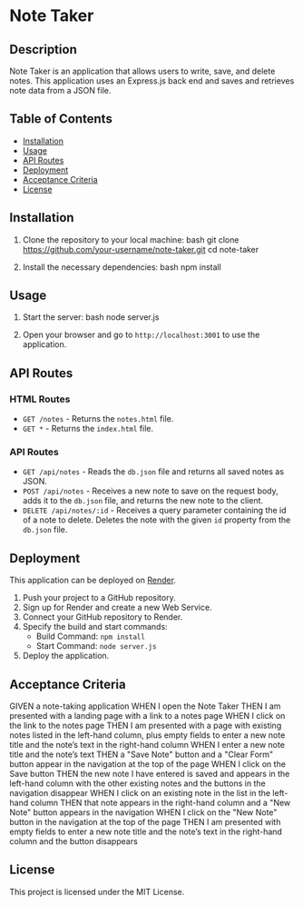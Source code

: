 # Note Taker

## Description

Note Taker is an application that allows users to write, save, and delete notes. This application uses an Express.js back end and saves and retrieves note data from a JSON file.

## Table of Contents

- [Installation](#installation)
- [Usage](#usage)
- [API Routes](#api-routes)
- [Deployment](#deployment)
- [Acceptance Criteria](#acceptance-criteria)
- [License](#license)

## Installation

1. Clone the repository to your local machine:
   bash
   git clone https://github.com/your-username/note-taker.git
   cd note-taker
   

2. Install the necessary dependencies:
   bash
   npm install
   

## Usage

1. Start the server:
   bash
   node server.js
   

2. Open your browser and go to `http://localhost:3001` to use the application.

## API Routes

### HTML Routes

- `GET /notes` - Returns the `notes.html` file.
- `GET *` - Returns the `index.html` file.

### API Routes

- `GET /api/notes` - Reads the `db.json` file and returns all saved notes as JSON.
- `POST /api/notes` - Receives a new note to save on the request body, adds it to the `db.json` file, and returns the new note to the client.
- `DELETE /api/notes/:id` - Receives a query parameter containing the id of a note to delete. Deletes the note with the given `id` property from the `db.json` file.

## Deployment

This application can be deployed on [Render](https://render.com/).

1. Push your project to a GitHub repository.
2. Sign up for Render and create a new Web Service.
3. Connect your GitHub repository to Render.
4. Specify the build and start commands:
   - Build Command: `npm install`
   - Start Command: `node server.js`
5. Deploy the application.

## Acceptance Criteria


GIVEN a note-taking application
WHEN I open the Note Taker
THEN I am presented with a landing page with a link to a notes page
WHEN I click on the link to the notes page
THEN I am presented with a page with existing notes listed in the left-hand column, plus empty fields to enter a new note title and the note’s text in the right-hand column
WHEN I enter a new note title and the note’s text
THEN a "Save Note" button and a "Clear Form" button appear in the navigation at the top of the page
WHEN I click on the Save button
THEN the new note I have entered is saved and appears in the left-hand column with the other existing notes and the buttons in the navigation disappear
WHEN I click on an existing note in the list in the left-hand column
THEN that note appears in the right-hand column and a "New Note" button appears in the navigation
WHEN I click on the "New Note" button in the navigation at the top of the page
THEN I am presented with empty fields to enter a new note title and the note’s text in the right-hand column and the button disappears


## License

This project is licensed under the MIT License.
